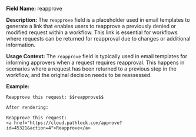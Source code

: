 **Field Name:** reapprove

**Description:** The `reapprove` field is a placeholder used in email templates to generate a link that enables users to reapprove a previously denied or modified request within a workflow. This link is essential for workflows where requests can be returned for reapproval due to changes or additional information.

**Usage Context:** The `reapprove` field is typically used in email templates for informing approvers when a request requires reapproval. This happens in scenarios where a request has been returned to a previous step in the workflow, and the original decision needs to be reassessed.

**Example:**

    Reapprove this request: $$reapprove$$

    After rendering:

    Reapprove this request:  
    <a href="https://cloud.pathlock.com/approve?id=45321&action=4">Reapprove</a>